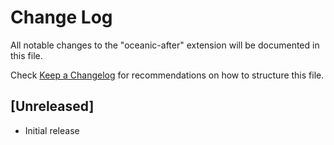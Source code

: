 # Change Log
All notable changes to the "oceanic-after" extension will be documented in this file.

Check [Keep a Changelog](http://keepachangelog.com/) for recommendations on how to structure this file.

## [Unreleased]
- Initial release

